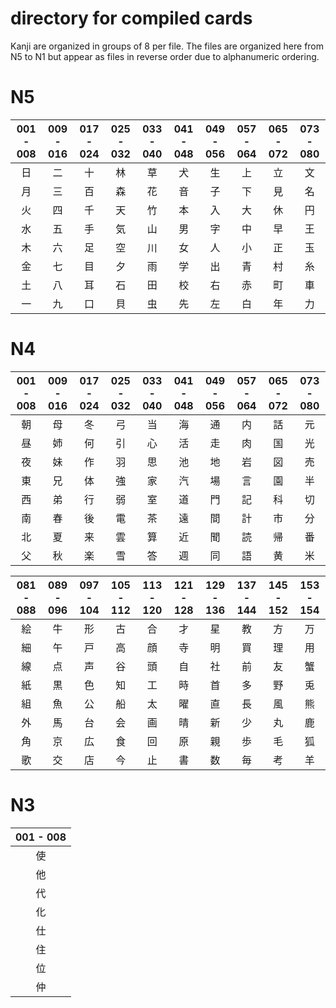# directory for compiled cards
Kanji are organized in groups of 8 per file. The files are organized here from N5 to N1 but appear as files in reverse order due to alphanumeric ordering.

# N5
| 001 - 008 | 009 - 016 | 017 - 024 | 025 - 032 | 033 - 040 | 041 - 048 | 049 - 056 | 057 - 064 | 065 - 072 | 073 - 080 |
| :---: | :---: | :---: | :---: | :---: | :---: | :---: | :---: | :---: | :---: |
| 日 | 二 | 十 | 林 | 草 | 犬 | 生 | 上 | 立 | 文 |
| 月 | 三 | 百 | 森 | 花 | 音 | 子 | 下 | 見 | 名 |
| 火 | 四 | 千 | 天 | 竹 | 本 | 入 | 大 | 休 | 円 |
| 水 | 五 | 手 | 気 | 山 | 男 | 字 | 中 | 早 | 王 |
| 木 | 六 | 足 | 空 | 川 | 女 | 人 | 小 | 正 | 玉 |
| 金 | 七 | 目 | 夕 | 雨 | 学 | 出 | 青 | 村 | 糸 |
| 土 | 八 | 耳 | 石 | 田 | 校 | 右 | 赤 | 町 | 車 |
| 一 | 九 | 口 | 貝 | 虫 | 先 | 左 | 白 | 年 | 力 |

# N4
| 001 - 008 | 009 - 016 | 017 - 024 | 025 - 032 | 033 - 040 | 041 - 048 | 049 - 056 | 057 - 064 | 065 - 072 | 073 - 080 |
| :---: | :---: | :---: | :---: | :---: | :---: | :---: | :---: | :---: | :---: |
| 朝 | 母 | 冬 | 弓 | 当 | 海 | 通 | 内 | 話 | 元 |
| 昼 | 姉 | 何 | 引 | 心 | 活 | 走 | 肉 | 国 | 光 |
| 夜 | 妹 | 作 | 羽 | 思 | 池 | 地 | 岩 | 図 | 売 |
| 東 | 兄 | 体 | 強 | 家 | 汽 | 場 | 言 | 園 | 半 |
| 西 | 弟 | 行 | 弱 | 室 | 道 | 門 | 記 | 科 | 切 |
| 南 | 春 | 後 | 電 | 茶 | 遠 | 間 | 計 | 市 | 分 |
| 北 | 夏 | 来 | 雲 | 算 | 近 | 聞 | 読 | 帰 | 番 |
| 父 | 秋 | 楽 | 雪 | 答 | 週 | 同 | 語 | 黄 | 米 |

| 081 - 088 | 089 - 096 | 097 - 104 | 105 - 112 | 113 - 120 | 121 - 128 | 129 - 136 | 137 - 144 | 145 - 152 | 153 - 154 |
| :---: | :---: | :---: | :---: | :---: | :---: | :---: | :---: | :---: | :---: |
| 絵 | 牛 | 形 | 古 | 合 | 才 | 星 | 教 | 方 | 万 |
| 細 | 午 | 戸 | 高 | 顔 | 寺 | 明 | 買 | 理 | 用 |
| 線 | 点 | 声 | 谷 | 頭 | 自 | 社 | 前 | 友 | 蟹 |
| 紙 | 黒 | 色 | 知 | 工 | 時 | 首 | 多 | 野 | 兎 |
| 組 | 魚 | 公 | 船 | 太 | 曜 | 直 | 長 | 風 | 熊 |
| 外 | 馬 | 台 | 会 | 画 | 晴 | 新 | 少 | 丸 | 鹿 |
| 角 | 京 | 広 | 食 | 回 | 原 | 親 | 歩 | 毛 | 狐 |
| 歌 | 交 | 店 | 今 | 止 | 書 | 数 | 毎 | 考 | 羊 |

# N3
| 001 - 008 |
| :---: |
| 使 |
| 他 |
| 代 |
| 化 |
| 仕 |
| 住 |
| 位 |
| 仲 |